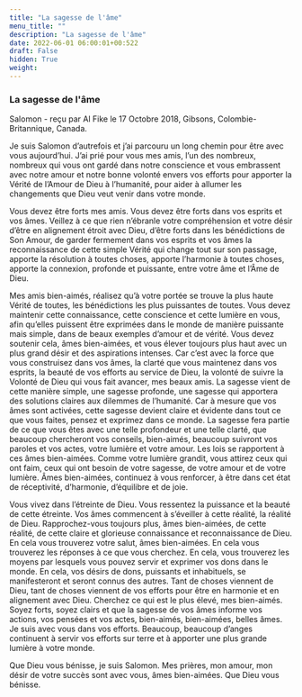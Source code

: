 ```yaml
---
title: "La sagesse de l'âme"
menu_title: ""
description: "La sagesse de l'âme"
date: 2022-06-01 06:00:01+00:522
draft: False
hidden: True
weight:
---
```

### La sagesse de l'âme

Salomon - reçu par Al Fike le 17 Octobre 2018, Gibsons, Colombie-Britannique, Canada.

Je suis Salomon d’autrefois et j’ai parcouru un long chemin pour être avec vous aujourd’hui. J’ai prié pour vous mes amis, l’un des nombreux, nombreux qui vous ont gardé dans notre conscience et vous embrassent avec notre amour et notre bonne volonté envers vos efforts pour apporter la Vérité de l’Amour de Dieu à l’humanité, pour aider à allumer les changements que Dieu veut venir dans votre monde.

Vous devez être forts mes amis. Vous devez être forts dans vos esprits et vos âmes. Veillez à ce que rien n’ébranle votre compréhension et votre désir d’être en alignement étroit avec Dieu, d’être forts dans les bénédictions de Son Amour, de garder fermement dans vos esprits et vos âmes la reconnaissance de cette simple Vérité qui change tout sur son passage, apporte la résolution à toutes choses, apporte l’harmonie à toutes choses, apporte la connexion, profonde et puissante, entre votre âme et l’Âme de Dieu.

Mes amis bien-aimés, réalisez qu’à votre portée se trouve la plus haute Vérité de toutes, les bénédictions les plus puissantes de toutes. Vous devez maintenir cette connaissance, cette conscience et cette lumière en vous, afin qu’elles puissent être exprimées dans le monde de manière puissante mais simple, dans de beaux exemples d’amour et de vérité. Vous devez soutenir cela, âmes bien-aimées, et vous élever toujours plus haut avec un plus grand désir et des aspirations intenses. Car c’est avec la force que vous construisez dans vos âmes, la clarté que vous maintenez dans vos esprits, la beauté de vos efforts au service de Dieu, la volonté de suivre la Volonté de Dieu qui vous fait avancer, mes beaux amis. La sagesse vient de cette manière simple, une sagesse profonde, une sagesse qui apportera des solutions claires aux dilemmes de l’humanité. Car à mesure que vos âmes sont activées, cette sagesse devient claire et évidente dans tout ce que vous faites, pensez et exprimez dans ce monde. La sagesse fera partie de ce que vous êtes avec une telle profondeur et une telle clarté, que beaucoup chercheront vos conseils, bien-aimés, beaucoup suivront vos paroles et vos actes, votre lumière et votre amour. Les lois se rapportent à ces âmes bien-aimées. Comme votre lumière grandit, vous attirez ceux qui ont faim, ceux qui ont besoin de votre sagesse, de votre amour et de votre lumière. Âmes bien-aimées, continuez à vous renforcer, à être dans cet état de réceptivité, d’harmonie, d’équilibre et de joie.

Vous vivez dans l’étreinte de Dieu. Vous ressentez la puissance et la beauté de cette étreinte. Vos âmes commencent à s’éveiller à cette réalité, la réalité de Dieu. Rapprochez-vous toujours plus, âmes bien-aimées, de cette réalité, de cette claire et glorieuse connaissance et reconnaissance de Dieu. En cela vous trouverez votre salut, âmes bien-aimées. En cela vous trouverez les réponses à ce que vous cherchez. En cela, vous trouverez les moyens par lesquels vous pouvez servir et exprimer vos dons dans le monde. En cela, vos désirs de dons, puissants et inhabituels, se manifesteront et seront connus des autres. Tant de choses viennent de Dieu, tant de choses viennent de vos efforts pour être en harmonie et en alignement avec Dieu. Cherchez ce qui est le plus élevé, mes bien-aimés. Soyez forts, soyez clairs et que la sagesse de vos âmes informe vos actions, vos pensées et vos actes, bien-aimés, bien-aimées, belles âmes. Je suis avec vous dans vos efforts. Beaucoup, beaucoup d’anges continuent à servir vos efforts sur terre et à apporter une plus grande lumière à votre monde.

Que Dieu vous bénisse, je suis Salomon. Mes prières, mon amour, mon désir de votre succès sont avec vous, âmes bien-aimées. Que Dieu vous bénisse.
